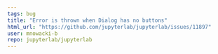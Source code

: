 ```yaml
---
tags: bug
title: "Error is thrown when Dialog has no buttons"
html_url: "https://github.com/jupyterlab/jupyterlab/issues/11897"
user: mnowacki-b
repo: jupyterlab/jupyterlab
---
```


